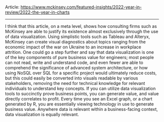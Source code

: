 Article: https://www.mckinsey.com/featured-insights/2022-year-in-review/2022-the-year-in-charts
_____________________________________________________________________________________________________
I think that this article, on a meta level, shows how consulting firms such as McKinsey are able to justify its existence almost exclusively through the use of data visualization. 
Using simplistic tools such as Tableau and Alteryx, McKinsey can create visual diagnostics about topics ranging from the economic impact of the war on Ukraine to an increase in workplace attrition.
One could go a step further and say that data visualization is one of the key components of pure business value for engineers; most people can not read, write and understand code, and even fewer are able
to comprehend the significance of advanced system architecture, or how using NoSQL over SQL for a specific project would ultimately reduce costs, but this could easily be converted into visuals readable
by various stakeholders, removing the need for technical knowledge for relevant individuals to understand key concepts. If you can utilize data visualization tools to succinctly prove business points, you can generate
value, and value directly correlates to profit. Every time you see an Excel graph, or a chart generated by R, you are essentially viewing technology in use to generate business value. Anywhere data is relevant within a
business-facing context, data visualization is equally relevant.
